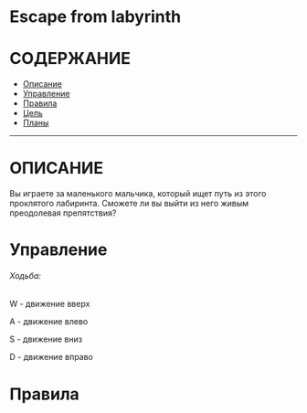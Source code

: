# **Escape from labyrinth**

# СОДЕРЖАНИЕ
* [Описание](#Description)
* [Управление](#Controls)
* [Правила](#Rules)
* [Цель](#Target)
* [Планы](#Plans)

---

# <a name="Description"></a> ОПИСАНИЕ

Вы играете за маленького мальчика, который ищет путь из этого проклятого лабиринта. Сможете ли вы выйти из него живым преодолевая препятствия?

# <a name="Controls"></a> Управление

###### Ходьба:

  W - движение вверх
  
  A - движение влево
  
  S - движение вниз
  
  D - движение вправо

# <a name="Rules"></a> Правила
